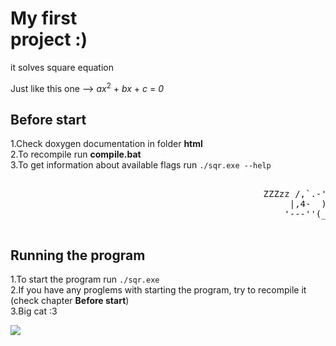 <html>
  <head>
  </head>
  <body>
    <div>
      <h1><b>My first<br>project :)</b></h1>
    </div>
    <div>
      <div>
        <p>it solves square equation</p>
      </div>
      <div>
        <p>Just like this one --> <i>ax</i><sup>2</sup> + <i>bx</i> + <i>c</i> = <i>0</i></p>
      </div>
    </div>
    <div>
      <h2>Before start</h2>
      <p>
      1.Check doxygen documentation in folder <b>html</b> </br>
      2.To recompile run <b>compile.bat</b> </br>
      3.To get information about available flags run <code>./sqr.exe --help</code>
      </p>
      <pre>
                                                              |\      _,,,---,,_
                                                ZZZzz /,`.-'`'    -.  ;-;;,_
                                                     |,4-  ) )-,_. ,\ (  `'-'
                                                    '---''(_/--'  `-'\_)  
      </pre>
    </div>
    <div>
      <h2>Running the program</h2>
      <p>
      1.To start the program run <code>./sqr.exe</code> </br>
      2.If you have any proglems with starting the program, try to recompile it
      (check chapter <span><b>Before start</b></span>) </br>
      3.Big cat :3
      </p>
      <img src="https://avatars.mds.yandex.net/i?id=5a018149e095ad0d1e659b897d21e1b2c32b3098-9849146-images-thumbs&n=13">
    </div>
  </body>
 </html>

